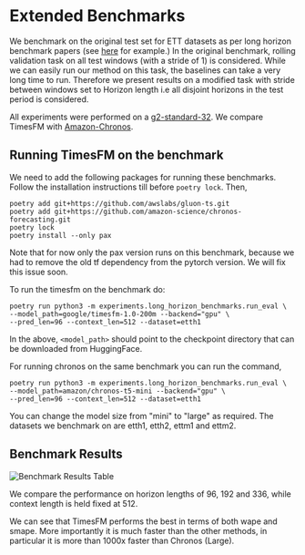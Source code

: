 # Extended Benchmarks

We benchmark on the original test set for ETT datasets as per long horizon benchmark papers (see [here](https://openreview.net/forum?id=pCbC3aQB5W) for example.) In the original benchmark, rolling validation task on all test windows (with a stride of 1) is considered. While we can easily run our method on this task, the baselines can take a very long time to run. Therefore we present results on a modified task with stride between windows set to Horizon length i.e all disjoint horizons in the test period is considered.

All experiments were performed on a [g2-standard-32](https://cloud.google.com/compute/docs/gpus). We compare TimesFM with [Amazon-Chronos](https://github.com/amazon-science/chronos-forecasting).

## Running TimesFM on the benchmark

We need to add the following packages for running these benchmarks. Follow the installation instructions till before `poetry lock`. Then,

```
poetry add git+https://github.com/awslabs/gluon-ts.git
poetry add git+https://github.com/amazon-science/chronos-forecasting.git
poetry lock
poetry install --only pax
```
Note that for now only the pax version runs on this benchmark, because we had to remove the old tf dependency from the pytorch version. We will fix this issue soon.

To run the timesfm on the benchmark do:

```
poetry run python3 -m experiments.long_horizon_benchmarks.run_eval \
--model_path=google/timesfm-1.0-200m --backend="gpu" \
--pred_len=96 --context_len=512 --dataset=etth1
```

In the above, `<model_path>` should point to the checkpoint directory that can be downloaded from HuggingFace. 

For running chronos on the same benchmark you can run the command,

```
poetry run python3 -m experiments.long_horizon_benchmarks.run_eval \
--model_path=amazon/chronos-t5-mini --backend="gpu" \
--pred_len=96 --context_len=512 --dataset=etth1
```

You can change the model size from "mini" to "large" as required. The datasets we benchmark on are etth1, etth2, ettm1 and ettm2.

## Benchmark Results

![Benchmark Results Table](./tfm_long_horizon.png)

We compare the performance on horizon lengths of 96, 192 and 336, while context length is held fixed at 512.

We can see that TimesFM performs the best in terms of both wape and smape. More importantly it is much faster than the other methods, in particular it is more than 1000x faster than Chronos (Large).